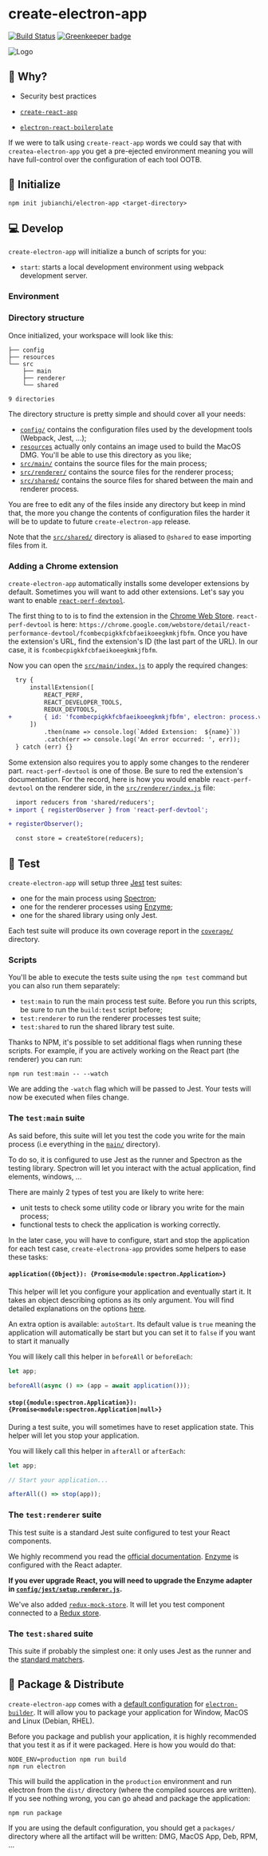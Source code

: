 # create-electron-app

[![Build Status](https://travis-ci.org/jubianchi/create-electron-app.svg?branch=master)](https://travis-ci.org/jubianchi/create-electron-app)
[![Greenkeeper badge](https://badges.greenkeeper.io/jubianchi/create-electron-app.svg)](https://greenkeeper.io/)

![Logo](resources/logo.png)

## 🤔 Why?

-   Security best practices

-   [`create-react-app`](https://github.com/facebook/create-react-app)
-   [`electron-react-boilerplate`](https://github.com/chentsulin/electron-react-boilerplate)

If we were to talk using `create-react-app` words we could say that with `createa-electron-app` you get a pre-ejected
environment meaning you will have full-control over the configuration of each tool OOTB.

## 🏁 Initialize

```shell
npm init jubianchi/electron-app <target-directory>
```

## 💻 Develop

`create-electron-app` will initialize a bunch of scripts for you:

-   `start`: starts a local development environment using webpack development server.

### Environment

### Directory structure

Once initialized, your workspace will look like this:

```
├── config
├── resources
└── src
    ├── main
    ├── renderer
    └── shared

9 directories
```

The directory structure is pretty simple and should cover all your needs:

-   [`config/`](config/) contains the configuration files used by the development tools (Webpack, Jest, ...);
-   [`resources`](resources/) actually only contains an image used to build the MacOS DMG. You'll be able to use this directory as you like;
-   [`src/main/`](src/main/) contains the source files for the main process;
-   [`src/renderer/`](src/renderer/) contains the source files for the renderer process;
-   [`src/shared/`](src/shared/) contains the source files for shared between the main and renderer process.

You are free to edit any of the files inside any directory but keep in mind that, the more you change the contents of
configuration files the harder it will be to update to future `create-electron-app` release.

Note that the [`src/shared/`](src/shared/) directory is aliased to `@shared` to ease importing files from it.

### Adding a Chrome extension

`create-electron-app` automatically installs some developer extensions by default. Sometimes you will want to add other
extensions. Let's say you want to enable [`react-perf-devtool`](https://github.com/nitin42/react-perf-devtool).

The first thing to to is to find the extension in the
[Chrome Web Store](https://chrome.google.com/webstore/category/extensions). `react-perf-devtool` is here:
`https://chrome.google.com/webstore/detail/react-performance-devtool/fcombecpigkkfcbfaeikoeegkmkjfbfm`. Once you have
the extension's URL, find the extension's ID (the last part of the URL). In our case, it is
`fcombecpigkkfcbfaeikoeegkmkjfbfm`.

Now you can open the [`src/main/index.js`](src/main/index.js) to apply the required changes:

```diff
  try {
      installExtension([
          REACT_PERF,
          REACT_DEVELOPER_TOOLS,
          REDUX_DEVTOOLS,
+         { id: 'fcombecpigkkfcbfaeikoeegkmkjfbfm', electron: process.versions.electron },
      ])
          .then(name => console.log(`Added Extension:  ${name}`))
          .catch(err => console.log('An error occurred: ', err));
  } catch (err) {}
```

Some extension also requires you to apply some changes to the renderer part. `react-perf-devtool` is one of those. Be
sure to red the extension's documentation. For the record, here is how you would enable `react-perf-devtool` on the
renderer side, in the [`src/renderer/index.js`](src/renderer/index.js) file:

```diff
  import reducers from 'shared/reducers';
+ import { registerObserver } from 'react-perf-devtool';

+ registerObserver();

  const store = createStore(reducers);
```

## 🎯 Test

`create-electron-app` will setup three [Jest](https://jestjs.io/) test suites:

-   one for the main process using [Spectron](https://electronjs.org/spectron);
-   one for the renderer processes using [Enzyme](https://airbnb.io/enzyme/);
-   one for the shared library using only Jest.

Each test suite will produce its own coverage report in the [`coverage/`](coverage/) directory.

### Scripts

You'll be able to execute the tests suite using the `npm test` command but you can also run them separately:

-   `test:main` to run the main process test suite. Before you run this scripts, be sure to run the `build:test` script before;
-   `test:renderer` to run the renderer processes test suite;
-   `test:shared` to run the shared library test suite.

Thanks to NPM, it's possible to set additional flags when running these scripts. For example, if you are actively working
on the React part (the renderer) you can run:

```shell
npm run test:main -- --watch
```

We are adding the `-watch` flag which will be passed to Jest. Your tests will now be executed when files change.

### The `test:main` suite

As said before, this suite will let you test the code you write for the main process (i.e everything in the
[`main/`](main) directory).

To do so, it is configured to use Jest as the runner and Spectron as the testing library. Spectron will let you interact
with the actual application, find elements, windows, ...

There are mainly 2 types of test you are likely to write here:

-   unit tests to check some utility code or library you write for the main process;
-   functional tests to check the application is working correctly.

In the later case, you will have to configure, start and stop the application for each test case, `create-electrona-app`
provides some helpers to ease these tasks:

#### `application({Object}): {Promise<module:spectron.Application>}`

This helper will let you configure your application and eventually start it. It takes an object describing options as
its only argument. You will find detailed explanations on the options [here](https://github.com/electron/spectron#new-applicationoptions).

An extra option is available: `autoStart`. Its default value is `true` meaning the application will automatically be start
but you can set it to `false` if you want to start it manually

You will likely call this helper in `beforeAll` or `beforeEach`:

```js
let app;

beforeAll(async () => (app = await application()));
```

#### `stop({module:spectron.Application}): {Promise<module:spectron.Application|null>}`

During a test suite, you will sometimes have to reset application state. This helper will let you stop your application.

You will likely call this helper in `afterAll` or `afterEach`:

```js
let app;

// Start your application...

afterAll(() => stop(app));
```

### The `test:renderer` suite

This test suite is a standard Jest suite configured to test your React components.

We highly recommend you read the [official documentation](https://jestjs.io/docs/en/tutorial-react). 
[Enzyme](https://airbnb.io/enzyme/) is configured with the React adapter. 

**If you ever upgrade React, you will need to upgrade the Enzyme adapter in [`config/jest/setup.renderer.js`](config/jest/setup.renderer.js).** 

We've also added [`redux-mock-store`](https://github.com/dmitry-zaets/redux-mock-store). It will let you
test component connected to a [Redux store](https://redux.js.org/basics/store).

### The `test:shared` suite

This suite if probably the simplest one: it only uses Jest as the runner and the [standard matchers](https://jestjs.io/docs/en/expect). 

## 🚀 Package & Distribute

`create-electron-app` comes with a [default configuration](config/electron-builder.js) for
[`electron-builder`](https://github.com/electron-userland/electron-builder). It will allow you to package your
application for Window, MacOS and Linux (Debian, RHEL).

Before you package and publish your application, it is highly recommended that you test it as if it were packaged. Here
is how you would do that:

```shell
NODE_ENV=production npm run build
npm run electron
```

This will build the application in the `production` environment and run electron from the `dist/` directory (where the
compiled sources are written). If you see nothing wrong, you can go ahead and package the application:

```shell
npm run package
```

If you are using the default configuration, you should get a `packages/` directory where all the artifact will be
written: DMG, MacOS App, Deb, RPM, ...
